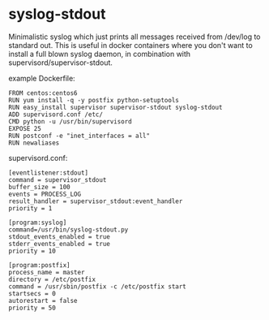 # syslog-stdout

Minimalistic syslog which just prints all messages received from /dev/log to standard out.
This is useful in docker containers where you don't want to install a full blown syslog daemon, in combination with supervisord/supervisor-stdout.

example Dockerfile:

```
FROM centos:centos6
RUN yum install -q -y postfix python-setuptools
RUN easy_install supervisor supervisor-stdout syslog-stdout 
ADD supervisord.conf /etc/
CMD python -u /usr/bin/supervisord
EXPOSE 25
RUN postconf -e "inet_interfaces = all"
RUN newaliases
```

supervisord.conf:
```
[eventlistener:stdout]
command = supervisor_stdout
buffer_size = 100
events = PROCESS_LOG
result_handler = supervisor_stdout:event_handler
priority = 1

[program:syslog]
command=/usr/bin/syslog-stdout.py
stdout_events_enabled = true
stderr_events_enabled = true
priority = 10

[program:postfix]
process_name = master
directory = /etc/postfix
command = /usr/sbin/postfix -c /etc/postfix start
startsecs = 0
autorestart = false
priority = 50
```

